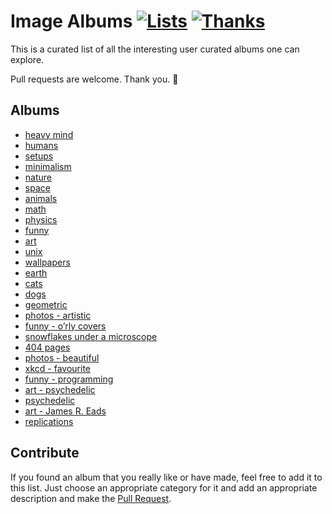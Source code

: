 # Image Albums [![Lists](https://img.shields.io/badge/More%20Lists-🔖-blue.svg)](https://github.com/learn-anything/maps#explore-and-improve-our-curated-lists) [![Thanks](https://img.shields.io/badge/Say%20Thanks-💗-ff69b4.svg)](https://www.patreon.com/learnanything)

This is a curated list of all the interesting user curated albums one can explore.

Pull requests are welcome. Thank you. 💜

## Albums
- [heavy mind](http://imgur.com/a/om6BB)
- [humans](https://imgur.com/a/p9FC3)
- [setups](https://imgur.com/a/BinVf)
- [minimalism](http://imgur.com/a/IZPbP)
- [nature](https://imgur.com/a/56pFc)
- [space](http://imgur.com/a/uymmM)
- [animals](http://imgur.com/a/yNpGf)
- [math](http://imgur.com/a/hmK2C)
- [physics](http://imgur.com/a/Reo8S)
- [funny](http://imgur.com/a/NAZ9l)
- [art](http://imgur.com/a/3m5wf)
- [unix](http://imgur.com/a/7osPZ)
- [wallpapers](http://imgur.com/a/SOiPJ)
- [earth](https://imgur.com/a/4U5P7)
- [cats](https://imgur.com/a/TgL0x)
- [dogs](http://imgur.com/a/CExqu)
- [geometric](http://imgur.com/a/7ThWP)
- [photos - artistic](https://imgur.com/a/jAEYj)
- [funny - o’rly covers](http://imgur.com/a/Ykcyb)
- [snowflakes under a microscope](http://imgur.com/a/4rE1H)
- [404 pages](http://imgur.com/a/NJ2X7)
- [photos - beautiful](https://imgur.com/a/vA2Ly)
- [xkcd - favourite](http://imgur.com/a/LK364)
- [funny - programming](http://imgur.com/a/hb4nX)
- [art - psychedelic](http://imgur.com/a/9yOpt)
- [psychedelic](http://imgur.com/a/urG7X)
- [art - James R. Eads](http://imgur.com/a/Aao8R)
- [replications](http://imgur.com/a/ep7CH)

## Contribute 
If you found an album that you really like or have made, feel free to add it to this list. Just choose an appropriate category for it and add an appropriate description and make the [Pull Request](https://help.github.com/articles/about-pull-requests/).
